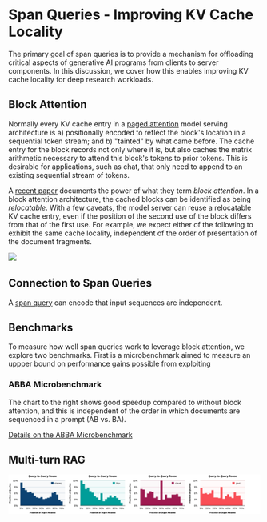 # Span Queries - Improving KV Cache Locality

The primary goal of span queries is to provide a mechanism for
offloading critical aspects of generative AI programs from clients to
server components. In this discussion, we cover how this enables
improving KV cache locality for deep research workloads.

## Block Attention

Normally every KV cache entry in a [paged
attention](https://arxiv.org/abs/2309.06180) model serving
architecture is a) positionally encoded to reflect the block's
location in a sequential token stream; and b) "tainted" by what came
before. The cache entry for the block records not only where it is,
but also caches the matrix arithmetic necessary to attend this block's
tokens to prior tokens.  This is desirable for applications, such as
chat, that only need to append to an existing sequential stream of
tokens.

A [recent paper](https://arxiv.org/pdf/2409) documents the power of
what they term *block attention*. In a block attention architecture,
the cached blocks can be identified as being *relocatable*. With a few
caveats, the model server can reuse a relocatable KV cache entry, even
if the position of the second use of the block differs from that of
the first use.  For example, we expect either of the following to
exhibit the same cache locality, independent of the order of
presentation of the document fragments.

<img src="./abba-diagram.svg" width=500>

## Connection to Span Queries

A [span query](../about.md) can encode that input sequences are
independent.

## Benchmarks

To measure how well span queries work to leverage block attention, we
explore two benchmarks. First is a microbenchmark aimed to measure an
uppper bound on performance gains possible from exploiting 

### ABBA Microbenchmark

The chart to the right shows good speedup compared to without block
attention, and this is independent of the order in which documents are
sequenced in a prompt (AB vs. BA).

[Details on the ABBA Microbenchmark](/benchmarks/abba#readme)

## Multi-turn RAG 

<img src="/docs/locality/mtrag-locality.svg">
 
